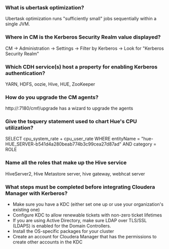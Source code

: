 ### What is ubertask optimization?
Ubertask optimization runs "sufficiently small" jobs sequentially within a single JVM.

### Where in CM is the Kerberos Security Realm value displayed?
CM -> Administration -> Settings -> Filter by Kerberos -> Look for "Kerberos Security Realm"

### Which CDH service(s) host a property for enabling Kerberos authentication?
YARN, HDFS, oozie, Hive, HUE, ZooKeeper

### How do you upgrade the CM agents?
http://<cmhost>:7180/cmf/upgrade has a wizard to upgrade the agents

### Give the tsquery statement used to chart Hue's CPU utilization?
SELECT cpu_system_rate + cpu_user_rate WHERE entityName = "hue-HUE_SERVER-b541d4a280beab774b3c99cea27d87ad" AND category = ROLE

### Name all the roles that make up the Hive service
HiveServer2, Hive Metastore server, hive gateway, webhcat server

### What steps must be completed before integrating Cloudera Manager with Kerberos?
* Make sure you have a KDC (either set one up or use your organization's existing one)
* Configure KDC to allow renewable tickets with non-zero ticket lifetimes
* If you are using Active Directory, make sure LDAP over TLS/SSL (LDAPS) is enabled for the Domain Controllers.
* Install the OS-specific packages for your cluster
* Create an account for Cloudera Manager that has the permissions to create other accounts in the KDC
